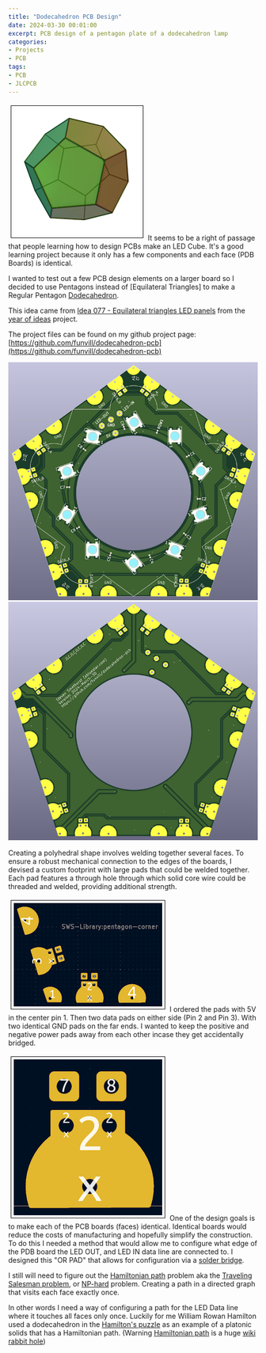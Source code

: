 ```yaml
---
title: "Dodecahedron PCB Design"
date: 2024-03-30 00:01:00
excerpt: PCB design of a pentagon plate of a dodecahedron lamp
categories:
- Projects
- PCB
tags:
- PCB
- JLCPCB
---
```


<img src='\public\uploads\2024\Dodecahedron.gif' alt='Dodecahedron' title='Dodecahedron' style='align: right;border: 1px solid black; margin: 5px; padding: 5px;'> It seems to be a right of passage that people learning how to design PCBs make an LED Cube. It's a good learning project because it only has a few components and each face (PDB Boards) is identical.

I wanted to test out a few PCB design elements on a larger board so I decided to use Pentagons instead of [Equilateral Triangles] to make a Regular Pentagon [Dodecahedron](https://en.wikipedia.org/wiki/Regular_dodecahedron).

This idea came from [Idea 077 - Equilateral triangles LED panels](https://blog.abluestar.com/idea077-equilateral-triangles-led-panels/) from the [year of ideas](https://blog.abluestar.com/projects/2023-100-ideas/) project.

The project files can be found on my github project page: [https://github.com/funvill/dodecahedron-pcb](https://github.com/funvill/dodecahedron-pcb)

<img src='\public\uploads\2024\2024-march-30-front.png' alt='Pentagon front PCB' title='Pentagon front PCB'>

<img src='\public\uploads\2024\2024-march-30-back.png' alt='Pentagon back PCB' title='Pentagon back PCB'>

Creating a polyhedral shape involves welding together several faces. To ensure a robust mechanical connection to the edges of the boards, I devised a custom footprint with large pads that could be welded together. Each pad features a through hole through which solid core wire could be threaded and welded, providing additional strength.

<img src='\public\uploads\2024\pentagon-corner-pcb.png' alt='or-pad' title='or-pad' style='align: left;border: 1px solid black; margin: 5px; padding: 5px;'> I ordered the pads with 5V in the center pin 1. Then two data pads on either side (Pin 2 and Pin 3). With two identical GND pads on the far ends. I wanted to keep the positive and negative power pads away from each other incase they get accidentally bridged.

<img src='\public\uploads\2024\or-pad.png' alt='or-pad' title='or-pad' style='align: right;border: 1px solid black; margin: 5px; padding: 5px;'> One of the design goals is to make each of the PCB boards (faces) identical. Identical boards would reduce the costs of manufacturing and hopefully simplify the construction. To do this I needed a method that would allow me to configure what edge of the PDB board the LED OUT, and LED IN data line are connected to. I designed this "OR PAD" that allows for configuration via a [solder bridge](https://resources.altium.com/p/solder-bridge-jumper-best-practices-pcb-design).

I still will need to figure out the [Hamiltonian path](https://en.wikipedia.org/wiki/Hamiltonian_path) problem aka the [Traveling Salesman problem](https://en.wikipedia.org/wiki/Travelling_salesman_problem), or [NP-hard](https://en.wikipedia.org/wiki/NP-hard) problem. Creating a path in a directed graph that visits each face exactly once.

In other words I need a way of configuring a path for the LED Data line where it touches all faces only once. Luckily for me William Rowan Hamilton used a dodecahedron in the [Hamilton's puzzle](https://en.wikipedia.org/wiki/Icosian_game) as an example of a platonic solids that has a Hamiltonian path. (Warning [Hamiltonian path](https://en.wikipedia.org/wiki/Hamiltonian_path) is a huge [wiki rabbit hole](https://en.wikipedia.org/wiki/Wiki_rabbit_hole))

